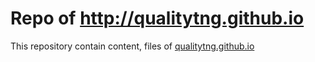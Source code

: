 # Repo of http://qualitytng.github.io

This repository contain content, files of [qualitytng.github.io](qualitytng.github.io)
